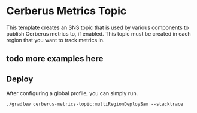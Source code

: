 # Cerberus Metrics Topic

This template creates an SNS topic that is used by various components to publish Cerberus metrics to, if enabled.
This topic must be created in each region that you want to track metrics in.

## todo more examples here

## Deploy

After configuring a global profile, you can simply run. 

    ./gradlew cerberus-metrics-topic:multiRegionDeploySam --stacktrace
 